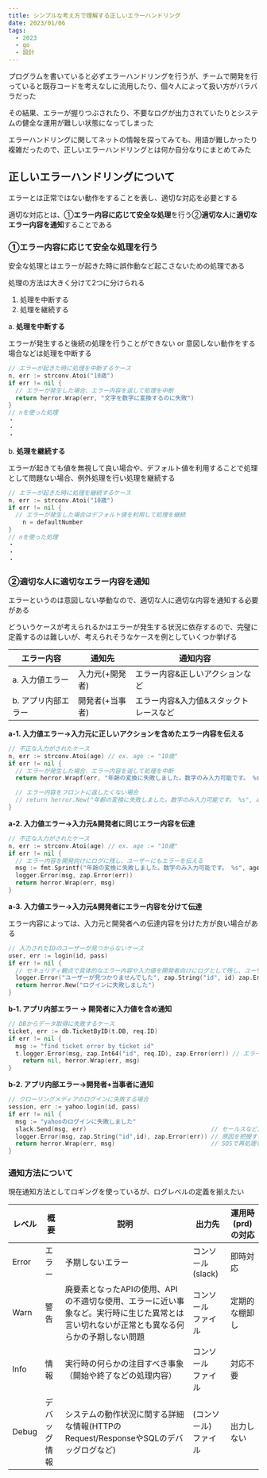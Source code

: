 ```yaml
---
title: シンプルな考え方で理解する正しいエラーハンドリング
date: 2023/01/06
tags:
  - 2023
  - go
  - 設計
---
```


プログラムを書いていると必ずエラーハンドリングを行うが、チームで開発を行っていると既存コードを考えなしに流用したり、個々人によって扱い方がバラバラだった

その結果、エラーが握りつぶされたり、不要なログが出力されていたりとシステムの健全な運用が難しい状態になってしまった

エラーハンドリングに関してネットの情報を探ってみても、用語が難しかったり複雑だったので、正しいエラーハンドリングとは何か自分なりにまとめてみた

## 正しいエラーハンドリングについて

エラーとは正常ではない動作をすることを表し、適切な対応を必要とする

適切な対応とは、①**エラー内容に応じて安全な処理**を行う②**適切な人**に**適切なエラー内容を通知**することである

### ①**エラー内容に応じて安全な処理を行う**

安全な処理とはエラーが起きた時に誤作動など起こさないための処理である

処理の方法は大きく分けて2つに分けられる

1. 処理を中断する
2. 処理を継続する

a. **処理を中断する**

エラーが発生すると後続の処理を行うことができない or 意図しない動作をする場合などは処理を中断する

```go
// エラーが起きた時に処理を中断するケース
n, err := strconv.Atoi("10歳")
if err != nil {
  // エラーが発生した場合、エラー内容を返して処理を中断
  return herror.Wrap(err, "文字を数字に変換するのに失敗")
}
// nを使った処理
・
・
・
```

b. **処理を継続する**

エラーが起きても値を無視して良い場合や、デフォルト値を利用することで処理として問題ない場合、例外処理を行い処理を継続する

```go
// エラーが起きた時に処理を継続するケース
n, err := strconv.Atoi("10歳")
if err != nil {
  // エラーが発生した場合はデフォルト値を利用して処理を継続
	n = defaultNumber
}
// nを使った処理
・
・
・
```

### ②適切な人に適切なエラー内容を通知

エラーというのは意図しない挙動なので、適切な人に適切な内容を通知する必要がある

どういうケースが考えられるかはエラーが発生する状況に依存するので、完璧に定義するのは難しいが、考えられそうなケースを例としていくつか挙げる

| エラー内容          | 通知先          | 通知内容                               |
| ------------------- | --------------- | -------------------------------------- |
| a. 入力値エラー     | 入力元(+開発者) | エラー内容&正しいアクションなど        |
| b. アプリ内部エラー | 開発者(+当事者) | エラー内容&入力値&スタックトレースなど |

**a-1. 入力値エラー→入力元に正しいアクションを含めたエラー内容を伝える**

```go
// 不正な入力がされたケース
n, err := strconv.Atoi(age) // ex. age := "10歳"
if err != nil {
  // エラーが発生した場合、エラー内容を返して処理を中断
  return herror.Wrapf(err, "年齢の変換に失敗しました。数字のみ入力可能です。 %s", age)

  // エラー内容をフロントに返したくない場合
  // return herror.New("年齢の変換に失敗しました。数字のみ入力可能です。 %s", age)
}
```

**a-2. 入力値エラー→入力元&開発者に同じエラー内容を伝達**

```go
// 不正な入力がされたケース
n, err := strconv.Atoi(age) // ex. age := "10歳"
if err != nil {
  // エラー内容を開発向けにログに残し、ユーザーにもエラーを伝える
  msg := fmt.Sprintf("年齢の変換に失敗しました。数字のみ入力可能です。 %s", age)
  logger.Error(msg, zap.Error(err))
  return herror.Wrap(err, msg)
}
```

**a-3. 入力値エラー→入力元&開発者にエラー内容を分けて伝達**

エラー内容によっては、入力元と開発者への伝達内容を分けた方が良い場合がある

```go
// 入力されたIDのユーザーが見つからないケース
user, err := login(id, pass)
if err != nil {
  // セキュリティ観点で具体的なエラー内容や入力値を開発者向けにログとして残し、ユーザーにはエラーのみ伝える
  logger.Error("ユーザーが見つかりませんでした", zap.String("id", id) zap.Error(err))
  return herror.New("ログインに失敗しました")
}
```

**b-1. アプリ内部エラー → 開発者に入力値を含め通知**

```go
// DBからデータ取得に失敗するケース
ticket, err := db.TicketByID(t.DB, req.ID)
if err != nil {
  msg := "find ticket error by ticket id"
  t.logger.Error(msg, zap.Int64("id", req.ID), zap.Error(err)) // エラー内容と入力パラメータを通知
	return nil, herror.Wrap(err, msg)
}
```

**b-2. アプリ内部エラー→開発者+当事者に通知**

```go
// クローリングメディアのログインに失敗する場合
session, err := yahoo.login(id, pass)
if err != nil {
  msg := "yahooのログインに失敗しました"
  slack.Send(msg, err)                                   // セールスなど正しいID・PWを知ってる人に再入力を促す
  logger.Error(msg, zap.String("id",id), zap.Error(err)) // 原因を把握するために詳細な状況をログとして残す
  return herror.Wrap(err, msg)                           // SQSで再処理を可能にするためエラーを返す
}
```

### 通知方法について

現在通知方法としてロギングを使っているが、ログレベルの定義を揃えたい

| レベル | 概要         | 説明                                                                                                                                       | 出力先                    | 運用時(prd)の対応 |
| ------ | ------------ | ------------------------------------------------------------------------------------------------------------------------------------------ | ------------------------- | ----------------- |
| Error  | エラー       | 予期しないエラー                                                                                                                           | コンソール(slack)         | 即時対応          |
| Warn   | 警告         | 廃要素となったAPIの使用、APIの不適切な使用、エラーに近い事象など。実行時に生じた異常とは言い切れないが正常とも異なる何らかの予期しない問題 | コンソール<br/>ファイル   | 定期的な棚卸し    |
| Info   | 情報         | 実行時の何らかの注目すべき事象（開始や終了などの処理内容）                                                                                 | コンソール<br/>ファイル   | 対応不要          |
| Debug  | デバッグ情報 | システムの動作状況に関する詳細な情報(HTTPのRequest/ResponseやSQLのデバッグログなど)                                                        | (コンソール)<br/>ファイル | 出力しない        |

<embed-link src=https://qiita.com/nanasess/items/350e59b29cceb2f122b3><embed-link>
